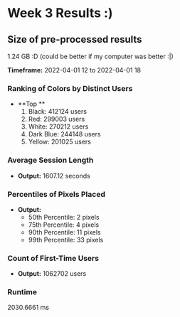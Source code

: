 # Week 3 Results :)

## Size of pre-processed results
1.24 GB :D (could be better if my computer was better :|)

**Timeframe:** 2022-04-01 12 to 2022-04-01 18

### Ranking of Colors by Distinct Users
- **Top **
  1. Black: 412124 users
  2. Red: 299003 users
  3. White: 270212 users
  4. Dark Blue: 244148 users
  5. Yellow: 201025 users

### Average Session Length
- **Output:** 1607.12 seconds

### Percentiles of Pixels Placed
- **Output:**
  - 50th Percentile: 2 pixels
  - 75th Percentile: 4 pixels
  - 90th Percentile: 11 pixels
  - 99th Percentile: 33 pixels

### Count of First-Time Users
- **Output:** 1062702 users

### Runtime
2030.6661 ms